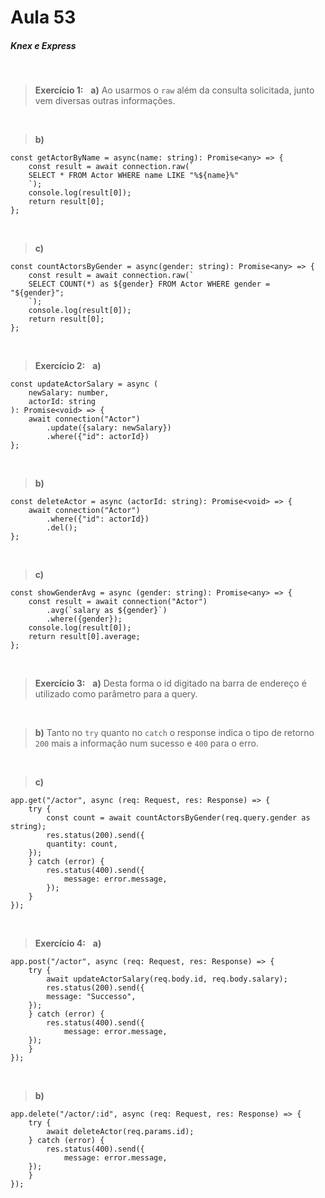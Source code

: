 # Aula 53
##### Knex e Express

 &nbsp;
 &nbsp;

>**Exercício 1:**
>&nbsp;
>**a)** 
> Ao usarmos o ``raw`` além da consulta solicitada, junto vem diversas outras informações.

 &nbsp;

>**b)**
~~~
const getActorByName = async(name: string): Promise<any> => {
    const result = await connection.raw(`
    SELECT * FROM Actor WHERE name LIKE "%${name}%"
    `);
    console.log(result[0]);
    return result[0];
};
~~~

&nbsp;

>**c)**
~~~
const countActorsByGender = async(gender: string): Promise<any> => {
    const result = await connection.raw(`
    SELECT COUNT(*) as ${gender} FROM Actor WHERE gender = "${gender}";
    `);
    console.log(result[0]);
    return result[0];
};
~~~

&nbsp;
&nbsp;

>**Exercício 2:**
>&nbsp;
>**a)** 
~~~
const updateActorSalary = async (
    newSalary: number,
    actorId: string
): Promise<void> => {
    await connection("Actor")
        .update({salary: newSalary})
        .where({"id": actorId})
};
~~~

&nbsp;

>**b)**
~~~
const deleteActor = async (actorId: string): Promise<void> => {
    await connection("Actor")
        .where({"id": actorId})
        .del();
};
~~~

&nbsp;

>**c)**
~~~
const showGenderAvg = async (gender: string): Promise<any> => {
    const result = await connection("Actor")
        .avg(`salary as ${gender}`)
        .where({gender});
    console.log(result[0]);
    return result[0].average;
};
~~~

&nbsp;
&nbsp;

>**Exercício 3:**
>&nbsp;
>**a)** 
> Desta forma o id digitado na barra de endereço é utilizado como parâmetro para a query.

&nbsp;

>**b)**
> Tanto no ``try`` quanto no ``catch`` o response indica o tipo de retorno ``200`` mais a informação num sucesso e ``400`` para o erro.

&nbsp;

>**c)**
~~~
app.get("/actor", async (req: Request, res: Response) => {
    try {
        const count = await countActorsByGender(req.query.gender as string);
        res.status(200).send({
        quantity: count,
    });
    } catch (error) {
        res.status(400).send({
            message: error.message,
        });
    }
});
~~~

&nbsp;
&nbsp;

>**Exercício 4:**
>&nbsp;
>**a)** 
~~~
app.post("/actor", async (req: Request, res: Response) => {
    try {
        await updateActorSalary(req.body.id, req.body.salary);
        res.status(200).send({
        message: "Successo",
    });
    } catch (error) {
        res.status(400).send({
            message: error.message,
    });
    }
});
~~~

&nbsp;

>**b)**
~~~
app.delete("/actor/:id", async (req: Request, res: Response) => {
    try {
        await deleteActor(req.params.id);
    } catch (error) {
        res.status(400).send({
            message: error.message,
    });
    }
});
~~~
